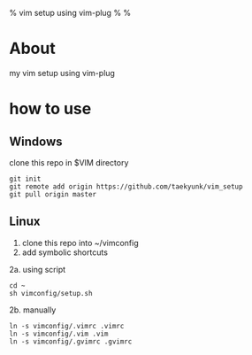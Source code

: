 % vim setup using vim-plug
%
%

# About
my vim setup using vim-plug 

# how to use

## Windows

clone this repo in $VIM directory

````
git init
git remote add origin https://github.com/taekyunk/vim_setup
git pull origin master
````

## Linux

1. clone this repo into ~/vimconfig
2. add symbolic shortcuts

2a. using script

````
cd ~
sh vimconfig/setup.sh
````

2b. manually

````
ln -s vimconfig/.vimrc .vimrc
ln -s vimconfig/.vim .vim
ln -s vimconfig/.gvimrc .gvimrc
````

